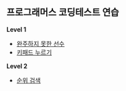 ## 프로그래머스 코딩테스트 연습
**Level 1**
  * [완주하지 못한 선수](https://programmers.co.kr/learn/courses/30/lessons/42576)
  * [키패드 누르기](https://programmers.co.kr/learn/courses/30/lessons/67256)

**Level 2**
  * [순위 검색](https://programmers.co.kr/learn/courses/30/lessons/72412)

